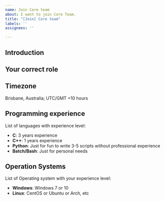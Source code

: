 ```yaml
---
name: Join Core team
about: I want to join Core Team.
title: "[Join] Core team"
labels: ''
assignees: ''

---
```


## Introduction
<!-- Please introduce yourself and your professional experience in maximum of 5 sentences. -->

## Your correct role
<!--
I'm a Bachelor's student of computer science at the university of Cambridge.
And Have a part-time job at an embedded system company in India and I work as a C programmer .
-->

## Timezone
<!-- Please write your timezone and location if possible. -->
Brisbane, Australia; UTC/GMT +10 hours

## Programming experience
List of languages with experience level:
<!-- Please remove and change the following languages name and description -->

- **C**: 3 years experience
- **C++**: 1 years experience
- **Python**: Just for fun to write 3-5 scripts without professional experience
- **Batch/Bash**: Just for personal needs

## Operation Systems
<!-- Why we ask about OS, Because maybe we need a test on a special OS target and we can easily mention you for that. Thank you for your following. -->

List of Operating system with your experience level:
<!-- Please remove and change the following OS name and description -->

- **Windows**: Windows 7 or 10
- **Linux**: CentOS or Ubuntu or Arch, etc
